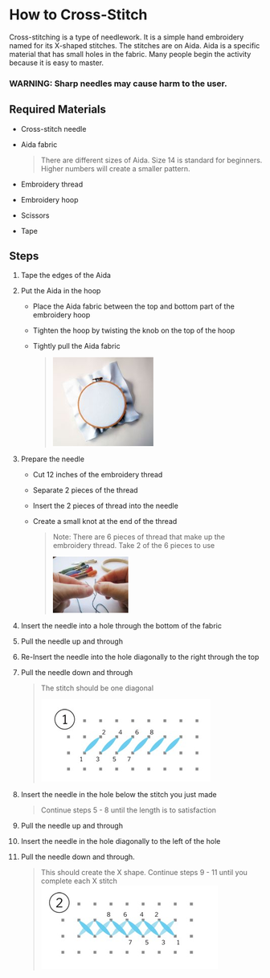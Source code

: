  # How to Cross-Stitch

Cross-stitching is a type of needlework. It is a simple hand embroidery named for its X-shaped stitches. The stitches are on Aida. Aida is a specific material that has small holes in the fabric. Many people begin the activity because it is easy to master.

### WARNING: Sharp needles may cause harm to the user.

## Required Materials

- Cross-stitch needle

- Aida fabric 

   > There are different sizes of Aida. Size 14 is standard for beginners. Higher numbers will create a smaller pattern.

- Embroidery thread

- Embroidery hoop

- Scissors

- Tape

## Steps

1. Tape the edges of the Aida

2. Put the Aida in the hoop

   - Place the Aida fabric between the top and bottom part of the embroidery hoop

   - Tighten the hoop by twisting the knob on the top of the hoop

   - Tightly pull the Aida fabric

     > ![hoop](hoop.jpg)

3. Prepare the needle

   - Cut 12 inches of the embroidery thread

   - Separate 2 pieces of the thread

   - Insert the 2 pieces of thread into the needle

   - Create a small knot at the end of the thread

       > Note: There are 6 pieces of thread that make up the embroidery thread. Take 2 of the 6 pieces to use 
       > 
       > ![thread](thread.jpg)

4. Insert the needle into a hole through the bottom of the fabric 

5. Pull the needle up and through

6. Re-Insert the needle into the hole diagonally to the right through the top

7. Pull the needle down and through

   > The stitch should be one diagonal
   > 
   > ![first](first.jpg)

8. Insert the needle in the hole below the stitch you just made

   > Continue steps 5 - 8 until the length is to satisfaction

9. Pull the needle up and through

10. Insert the needle in the hole diagonally to the left of the hole

11. Pull the needle down and through.

    > This should create the X shape.
    > Continue steps 9 - 11 until you complete each X stitch
    > ![second](second.jpg)

